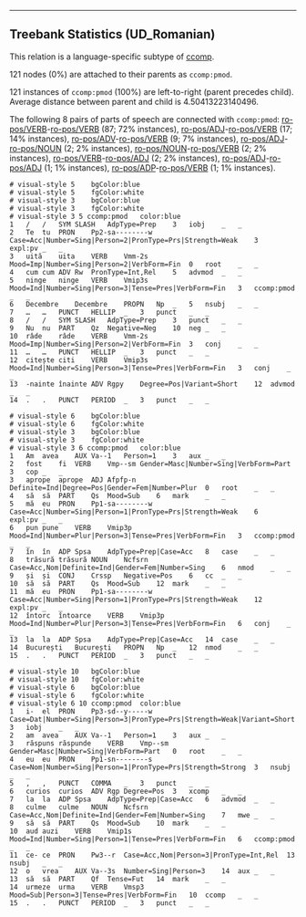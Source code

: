 

--------------------------------------------------------------------------------

## Treebank Statistics (UD_Romanian)

This relation is a language-specific subtype of [ccomp]().

121 nodes (0%) are attached to their parents as `ccomp:pmod`.

121 instances of `ccomp:pmod` (100%) are left-to-right (parent precedes child).
Average distance between parent and child is 4.50413223140496.

The following 8 pairs of parts of speech are connected with `ccomp:pmod`: [ro-pos/VERB]()-[ro-pos/VERB]() (87; 72% instances), [ro-pos/ADJ]()-[ro-pos/VERB]() (17; 14% instances), [ro-pos/ADV]()-[ro-pos/VERB]() (9; 7% instances), [ro-pos/ADJ]()-[ro-pos/NOUN]() (2; 2% instances), [ro-pos/NOUN]()-[ro-pos/VERB]() (2; 2% instances), [ro-pos/VERB]()-[ro-pos/ADJ]() (2; 2% instances), [ro-pos/ADJ]()-[ro-pos/ADJ]() (1; 1% instances), [ro-pos/ADP]()-[ro-pos/VERB]() (1; 1% instances).


~~~ conllu
# visual-style 5	bgColor:blue
# visual-style 5	fgColor:white
# visual-style 3	bgColor:blue
# visual-style 3	fgColor:white
# visual-style 3 5 ccomp:pmod	color:blue
1	/	/	SYM	SLASH	AdpType=Prep	3	iobj	_	_
2	Te	tu	PRON	Pp2-sa--------w	Case=Acc|Number=Sing|Person=2|PronType=Prs|Strength=Weak	3	expl:pv	_	_
3	uită	uita	VERB	Vmm-2s	Mood=Imp|Number=Sing|Person=2|VerbForm=Fin	0	root	_	_
4	cum	cum	ADV	Rw	PronType=Int,Rel	5	advmod	_	_
5	ninge	ninge	VERB	Vmip3s	Mood=Ind|Number=Sing|Person=3|Tense=Pres|VerbForm=Fin	3	ccomp:pmod	_	_
6	Decembre	Decembre	PROPN	Np	_	5	nsubj	_	_
7	…	…	PUNCT	HELLIP	_	3	punct	_	_
8	/	/	SYM	SLASH	AdpType=Prep	3	punct	_	_
9	Nu	nu	PART	Qz	Negative=Neg	10	neg	_	_
10	râde	râde	VERB	Vmm-2s	Mood=Imp|Number=Sing|Person=2|VerbForm=Fin	3	conj	_	_
11	…	…	PUNCT	HELLIP	_	3	punct	_	_
12	citește	citi	VERB	Vmip3s	Mood=Ind|Number=Sing|Person=3|Tense=Pres|VerbForm=Fin	3	conj	_	_
13	-nainte	înainte	ADV	Rgpy	Degree=Pos|Variant=Short	12	advmod	_	_
14	.	.	PUNCT	PERIOD	_	3	punct	_	_

~~~


~~~ conllu
# visual-style 6	bgColor:blue
# visual-style 6	fgColor:white
# visual-style 3	bgColor:blue
# visual-style 3	fgColor:white
# visual-style 3 6 ccomp:pmod	color:blue
1	Am	avea	AUX	Va--1	Person=1	3	aux	_	_
2	fost	fi	VERB	Vmp--sm	Gender=Masc|Number=Sing|VerbForm=Part	3	cop	_	_
3	aprope	aprope	ADJ	Afpfp-n	Definite=Ind|Degree=Pos|Gender=Fem|Number=Plur	0	root	_	_
4	să	să	PART	Qs	Mood=Sub	6	mark	_	_
5	mă	eu	PRON	Pp1-sa--------w	Case=Acc|Number=Sing|Person=1|PronType=Prs|Strength=Weak	6	expl:pv	_	_
6	pun	pune	VERB	Vmip3p	Mood=Ind|Number=Plur|Person=3|Tense=Pres|VerbForm=Fin	3	ccomp:pmod	_	_
7	în	în	ADP	Spsa	AdpType=Prep|Case=Acc	8	case	_	_
8	trăsură	trăsură	NOUN	Ncfsrn	Case=Acc,Nom|Definite=Ind|Gender=Fem|Number=Sing	6	nmod	_	_
9	și	și	CONJ	Crssp	Negative=Pos	6	cc	_	_
10	să	să	PART	Qs	Mood=Sub	12	mark	_	_
11	mă	eu	PRON	Pp1-sa--------w	Case=Acc|Number=Sing|Person=1|PronType=Prs|Strength=Weak	12	expl:pv	_	_
12	întorc	întoarce	VERB	Vmip3p	Mood=Ind|Number=Plur|Person=3|Tense=Pres|VerbForm=Fin	6	conj	_	_
13	la	la	ADP	Spsa	AdpType=Prep|Case=Acc	14	case	_	_
14	București	București	PROPN	Np	_	12	nmod	_	_
15	.	.	PUNCT	PERIOD	_	3	punct	_	_

~~~


~~~ conllu
# visual-style 10	bgColor:blue
# visual-style 10	fgColor:white
# visual-style 6	bgColor:blue
# visual-style 6	fgColor:white
# visual-style 6 10 ccomp:pmod	color:blue
1	i-	el	PRON	Pp3-sd--y-----w	Case=Dat|Number=Sing|Person=3|PronType=Prs|Strength=Weak|Variant=Short	3	iobj	_	_
2	am	avea	AUX	Va--1	Person=1	3	aux	_	_
3	răspuns	răspunde	VERB	Vmp--sm	Gender=Masc|Number=Sing|VerbForm=Part	0	root	_	_
4	eu	eu	PRON	Pp1-sn--------s	Case=Nom|Number=Sing|Person=1|PronType=Prs|Strength=Strong	3	nsubj	_	_
5	,	,	PUNCT	COMMA	_	3	punct	_	_
6	curios	curios	ADV	Rgp	Degree=Pos	3	xcomp	_	_
7	la	la	ADP	Spsa	AdpType=Prep|Case=Acc	6	advmod	_	_
8	culme	culme	NOUN	Ncfsrn	Case=Acc,Nom|Definite=Ind|Gender=Fem|Number=Sing	7	mwe	_	_
9	să	să	PART	Qs	Mood=Sub	10	mark	_	_
10	aud	auzi	VERB	Vmip1s	Mood=Ind|Number=Sing|Person=1|Tense=Pres|VerbForm=Fin	6	ccomp:pmod	_	_
11	ce-	ce	PRON	Pw3--r	Case=Acc,Nom|Person=3|PronType=Int,Rel	13	nsubj	_	_
12	o	vrea	AUX	Va--3s	Number=Sing|Person=3	14	aux	_	_
13	să	să	PART	Qf	Tense=Fut	14	mark	_	_
14	urmeze	urma	VERB	Vmsp3	Mood=Sub|Person=3|Tense=Pres|VerbForm=Fin	10	ccomp	_	_
15	.	.	PUNCT	PERIOD	_	3	punct	_	_

~~~


